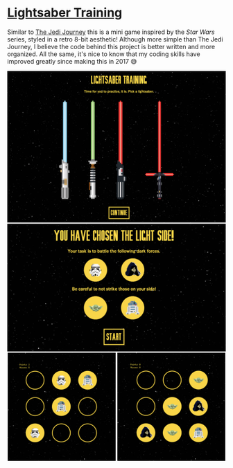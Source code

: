 # [Lightsaber Training](https://erinachavez.github.io/lightsaber_training/)

Similar to [The Jedi Journey](https://github.com/erinachavez/the_jedi_journey) this is a mini game inspired by the *Star Wars* series, styled in a retro 8-bit aesthetic! Although more simple than The Jedi Journey, I believe the code behind this project is better written and more organized. All the same, it's nice to know that my coding skills have improved greatly since making this in 2017 :sweat_smile:

<p align="center">
  <img src="https://github.com/erinachavez/lightsaber_training/blob/gh-pages/images/screenshot4.png">
  <img src="https://github.com/erinachavez/lightsaber_training/blob/gh-pages/images/screenshot3.png">
  <br />
  <img src="https://github.com/erinachavez/lightsaber_training/blob/gh-pages/images/screenshot1.png" width="49.5%">
  <img src="https://github.com/erinachavez/lightsaber_training/blob/gh-pages/images/screenshot2.png" width="49.5%">
</p>
